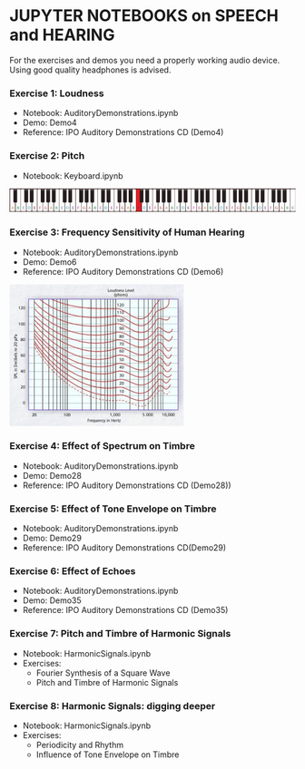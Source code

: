 # JUPYTER NOTEBOOKS on SPEECH and HEARING
For the exercises and demos you need a properly working audio device.  Using good quality headphones is advised.

### Exercise 1: Loudness

- Notebook: AuditoryDemonstrations.ipynb
- Demo: Demo4
- Reference: IPO Auditory Demonstrations CD (Demo4)


### Exercise 2: Pitch

- Notebook: Keyboard.ipynb

<img src="../images/88_key_piano.jpg"></img>


### Exercise 3: Frequency Sensitivity of Human Hearing

- Notebook: AuditoryDemonstrations.ipynb
- Demo: Demo6
- Reference: IPO Auditory Demonstrations CD (Demo6)

<img src="../images/Fletcher_Munson.jpg" alt="Equal Loudness Curves" style="height: 250px"></img>

### Exercise 4: Effect of Spectrum on Timbre

- Notebook: AuditoryDemonstrations.ipynb
- Demo: Demo28
- Reference: IPO Auditory Demonstrations CD (Demo28))

### Exercise 5: Effect of Tone Envelope on Timbre

- Notebook: AuditoryDemonstrations.ipynb
- Demo: Demo29
- Reference: IPO Auditory Demonstrations CD(Demo29)

### Exercise 6: Effect of Echoes

- Notebook: AuditoryDemonstrations.ipynb
- Demo: Demo35
- Reference: IPO Auditory Demonstrations CD (Demo35)

### Exercise 7: Pitch and Timbre of Harmonic Signals

- Notebook: HarmonicSignals.ipynb
- Exercises:
  + Fourier Synthesis of a Square Wave
  + Pitch and Timbre of Harmonic Signals

### Exercise 8: Harmonic Signals: digging deeper

- Notebook: HarmonicSignals.ipynb
- Exercises:
  + Periodicity and Rhythm
  + Influence of Tone Envelope on Timbre
